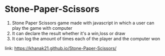 # Stone-Paper-Scissors
1. Stone Paper Scissors game made with javascript in which a user can play the game with computer
2. It can declare the result whether it's a win,loss or draw
3. It can log the amount of times each of the player and the computer won

link: https://khanak21.github.io/Stone-Paper-Scissors/
